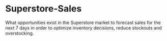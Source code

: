 # Superstore-Sales
What opportunities exist in the Superstore market to forecast sales for the next 7 days in order to optimize inventory decisions, reduce stockouts and overstocking. 
